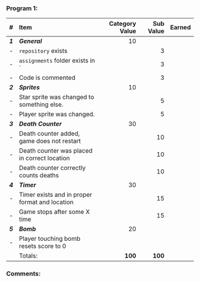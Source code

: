 ### Program 1:

|    #    |                      Item                      | Category  Value | Sub Value | Earned |
| :------ | :--------------------------------------------- | --------------:| --------: | ----- |
| ***1*** | ***General***                                  | 10              |           |        |
| -       | `repository`  exists                           |                 | 3         |        |
| -       | `assignments` folder exists in `               |                 | 3         |        |
| -       | Code is commented                              |                 | 3         |        |
| ***2*** | ***Sprites***                                  | 10              |           |        |
| -       | Star sprite was changed to something else.     |                 | 5         |        |
| -       | Player sprite was changed.                     |                 | 5         |        |
| ***3*** | ***Death Counter***                            | 30              |           |        |
| -       | Death counter added, game does not restart     |                 | 10        |        |
| -       | Death counter was placed in correct location   |                 | 10        |        |
| -       | Death counter correctly counts deaths          |                 | 10        |        |
| ***4*** | ***Timer***                                    | 30              |           |        |
| -       | Timer exists and in proper format and location |                 | 15        |        |
| -       | Game stops after some X time                   |                 | 15        |        |
| ***5*** | ***Bomb***                                     | 20              |           |        |
| -       | Player touching bomb resets score to 0         |                 |           |        |
|         | Totals:                                        | **100**         | **100**   |        |

### Comments:
```

```

[1]: http://f.cl.ly/items/3E231i211n2E042B1U3K/right.png  "Correct"
[2]: http://f.cl.ly/items/2X473C1Q1F2x3S1E4231/wrong.gif  "Incorrect"
[3]: http://f.cl.ly/items/1A0d2Q1J1N1u0C3g0C1s/null.gif  "Errors"
